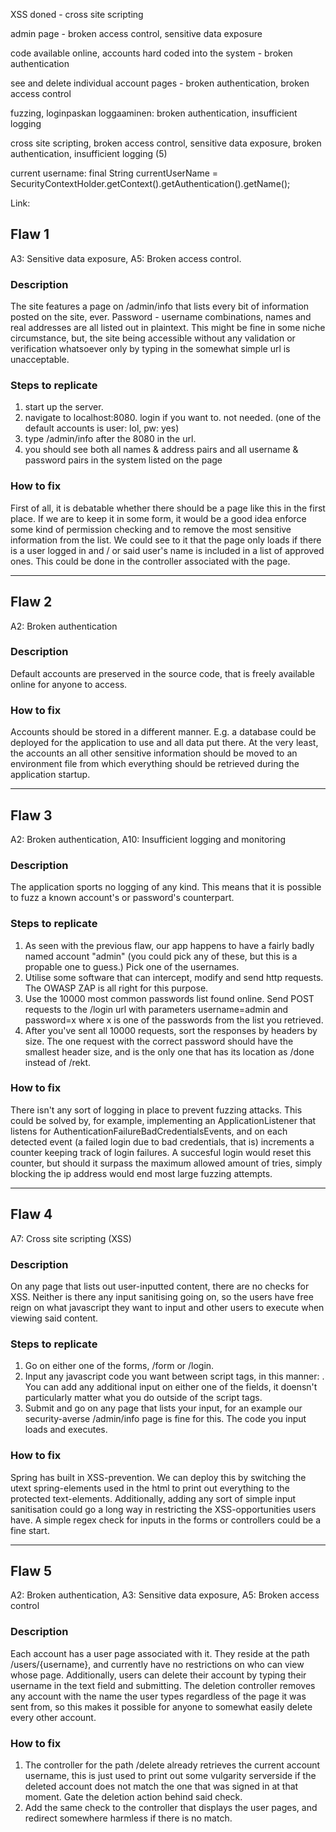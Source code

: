 XSS doned - cross site scripting

admin page - broken access control, sensitive data exposure

code available online, accounts hard coded into the system - broken authentication

see and delete individual account pages - broken authentication, broken access control

fuzzing, loginpaskan loggaaminen: broken authentication, insufficient logging



cross site scripting, broken access control, sensitive data exposure, broken authentication, insufficient logging (5)



 current username: final String currentUserName = SecurityContextHolder.getContext().getAuthentication().getName();


Link:



## Flaw 1


A3: Sensitive data exposure, A5: Broken access control.

### Description

The site features a page on /admin/info that lists every bit of information posted on the site, ever. Password - username combinations, names and real addresses are all listed out in plaintext. This might be fine in some niche circumstance, but, the site being accessible without any validation or verification whatsoever only by typing in the somewhat simple url is unacceptable. 

### Steps to replicate

1. start up the server.
2. navigate to localhost:8080. login if you want to. not needed. (one of the default accounts is user: lol, pw: yes)
3. type /admin/info after the 8080 in the url.
4. you should see both all names & address pairs and all username & password pairs in the system listed on the page

### How to fix

First of all, it is debatable whether there should be a page like this in the first place. If we are to keep it in some form, it would be a good idea enforce some kind of permission checking and to remove the most sensitive information from the list. We could see to it that the page only loads if there is a user logged in and / or said user's name is included in a list of approved ones. This could be done in the controller associated with the page. 
___



## Flaw 2


A2: Broken authentication

### Description

Default accounts are preserved in the source code, that is freely available online for anyone to access.

### How to fix

Accounts should be stored in a different manner. E.g. a database could be deployed for the application to use and all data put there. At the very least, the accounts an all other sensitive information should be moved to an environment file from which everything should be retrieved during the application startup.
___



## Flaw 3


A2: Broken authentication, A10: Insufficient logging and monitoring

### Description

The application sports no logging of any kind. This means that it is possible to fuzz a known account's or password's counterpart.


### Steps to replicate

1. As seen with the previous flaw, our app happens to have a fairly badly named account "admin" (you could pick any of these, but this is a propable one to guess.) Pick one of the usernames.
2. Utilise some software that can intercept, modify and send http requests. The OWASP ZAP is all right for this purpose.
3. Use the 10000 most common passwords list found online. Send POST requests to the /login url with parameters username=admin and password=x where x is one of the passwords from the list you retrieved.
4. After you've sent all 10000 requests, sort the responses by headers by size. The one request with the correct password should have the smallest header size, and is the only one that has its location as /done instead of /rekt. 


### How to fix

There isn't any sort of logging in place to prevent fuzzing attacks. This could be solved by, for example, implementing an ApplicationListener that listens for AuthenticationFailureBadCredentialsEvents, and on each detected event (a failed login due to bad credentials, that is) increments a counter keeping track of login failures. A succesful login would reset this counter, but should it surpass the maximum allowed amount of tries, simply blocking the ip address would end most large fuzzing attempts.
___


## Flaw 4


A7: Cross site scripting (XSS)

### Description

On any page that lists out user-inputted content, there are no checks for XSS. Neither is there any input sanitising going on, so the users have free reign on what javascript they want to input and other users to execute when viewing said content.

### Steps to replicate

1. Go on either one of the forms, /form or /login.
2. Input any javascript code you want between script tags, in this manner: <script> document.alert("hacked xd"); </script>. You can add any additional input on either one of the fields, it doensn't particularly matter what you do outside of the script tags.
3. Submit and go on any page that lists your input, for an example our security-averse /admin/info page is fine for this. The code you input loads and executes. 

### How to fix

Spring has built in XSS-prevention. We can deploy this by switching the utext spring-elements used in the html to print out everything to the protected text-elements. Additionally, adding any sort of simple input sanitisation could go a long way in restricting the XSS-opportunities users have. A simple regex check for inputs in the forms or controllers could be a fine start.
___


## Flaw 5


A2: Broken authentication, A3: Sensitive data exposure, A5: Broken access control

### Description


Each account has a user page associated with it. They reside at the path /users/{username}, and currently have no restrictions on who can view whose page. Additionally, users can delete their account by typing their username in the text field and submitting. The deletion controller removes any account with the name the user types regardless of the page it was sent from, so this makes it possible for anyone to somewhat easily delete every other account.

### How to fix

1. The controller for the path /delete already retrieves the current account username, this is just used to print out some vulgarity serverside if the deleted account does not match the one that was signed in at that moment. Gate the deletion action behind said check.
2. Add the same check to the controller that displays the user pages, and redirect somewhere harmless if there is no match.

